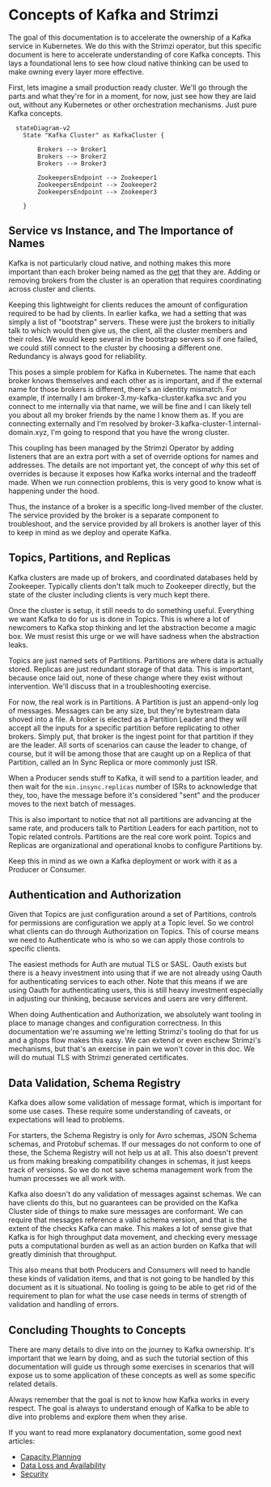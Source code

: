 # Concepts of Kafka and Strimzi

The goal of this documentation is to accelerate the ownership of a Kafka service in Kubernetes. We do this with the Strimzi operator, but this specific document is here to accelerate understanding of core Kafka concepts. This lays a foundational lens to see how cloud native thinking can be used to make owning every layer more effective.

First, lets imagine a small production ready cluster. We'll go through the parts and what they're for in a moment, for now, just see how they are laid out, without any Kubernetes or other orchestration mechanisms. Just pure Kafka concepts.

```mermaid
  stateDiagram-v2
    State "Kafka Cluster" as KafkaCluster {
        
        Brokers --> Broker1
        Brokers --> Broker2
        Brokers --> Broker3

        ZookeepersEndpoint --> Zookeeper1
        ZookeepersEndpoint --> Zookeeper2
        ZookeepersEndpoint --> Zookeeper3

    }
```

## Service vs Instance, and The Importance of Names

Kafka is not particularly cloud native, and nothing makes this more important than each broker being named as the [pet](http://cloudscaling.com/blog/cloud-computing/the-history-of-pets-vs-cattle/) that they are. Adding or removing brokers from the cluster is an operation that requires coordinating across cluster and clients.

Keeping this lightweight for clients reduces the amount of configuration required to be had by clients. In earlier kafka, we had a setting that was simply a list of "bootstrap" servers. These were just the brokers to initially talk to which would then give us, the client, all the cluster members and their roles. We would keep several in the bootstrap servers so if one failed, we could still connect to the cluster by choosing a different one. Redundancy is always good for reliability.

This poses a simple problem for Kafka in Kubernetes. The name that each broker knows themselves and each other as is important, and if the external name for those brokers is different, there's an identity mismatch. For example, if internally I am broker-3.my-kafka-cluster.kafka.svc and you connect to me internally via that name, we will be fine and I can likely tell you about all my broker friends by the name I know them as. If you are connecting externally and I'm resolved by broker-3.kafka-cluster-1.internal-domain.xyz, I'm going to respond that you have the wrong cluster.

This coupling has been managed by the Strimzi Operator by adding listeners that are an extra port with a set of override options for names and addresses. The details are not important yet, the concept of _why_ this set of overrides is because it exposes how Kafka works internal and the tradeoff made. When we run connection problems, this is very good to know what is happening under the hood.

Thus, the instance of a broker is a specific long-lived member of the cluster. The service provided by the broker is a separate component to troubleshoot, and the service provided by all brokers is another layer of this to keep in mind as we deploy and operate Kafka.

## Topics, Partitions, and Replicas

Kafka clusters are made up of brokers, and coordinated databases held by Zookeeper. Typically clients don't talk much to Zookeeper directly, but the state of the cluster including clients is very much kept there.

Once the cluster is setup, it still needs to do something useful. Everything we want Kafka to do for us is done in Topics. This is where a lot of newcomers to Kafka stop thinking and let the abstraction become a magic box. We must resist this urge or we will have sadness when the abstraction leaks.

Topics are just named sets of Partitions. Partitions are where data is actually stored. Replicas are just redundant storage of that data. This is important, because once laid out, none of these change where they exist without intervention. We'll discuss that in a troubleshooting exercise.

For now, the real work is in Partitions. A Partition is just an append-only log of messages. Messages can be any size, but they're bytestream data shoved into a file. A broker is elected as a Partition Leader and they will accept all the inputs for a specific partition before replicating to other brokers. Simply put, that broker is the ingest point for that partition if they are the leader. All sorts of scenarios can cause the leader to change, of course, but it will be among those that are caught up on a Replica of that Partition, called an In Sync Replica or more commonly just ISR.

When a Producer sends stuff to Kafka, it will send to a partition leader, and then wait for the `min.insync.replicas` number of ISRs to acknowledge that they, too, have the message before it's considered "sent" and the producer moves to the next batch of messages.

This is also important to notice that not all partitions are advancing at the same rate, and producers talk to Partition Leaders for each partition, not to Topic related controls. Partitions are the real core work point. Topics and Replicas are organizational and operational knobs to configure Partitions by.

Keep this in mind as we own a Kafka deployment or work with it as a Producer or Consumer.

## Authentication and Authorization

Given that Topics are just configuration around a set of Partitions, controls for permissions are configuration we apply at a Topic level. So we control what clients can do through Authorization on Topics. This of course means we need to Authenticate who is who so we can apply those controls to specific clients.

The easiest methods for Auth are mutual TLS or SASL. Oauth exists but there is a heavy investment into using that if we are not already using Oauth for authenticating services to each other. Note that this means if we are using Oauth for authenticating users, this is still heavy investment especially in adjusting our thinking, because services and users are very different.

When doing Authentication and Authorization, we absolutely want tooling in place to manage changes and configuration correctness. In this documentation we're assuming we're letting Strimzi's tooling do that for us and a gitops flow makes this easy. We can extend or even eschew Strimzi's mechanisms, but that's an exercise in pain we won't cover in this doc. We will do mutual TLS with Strimzi generated certificates.

## Data Validation, Schema Registry

Kafka does allow some validation of message format, which is important for some use cases. These require some understanding of caveats, or expectations will lead to problems.

For starters, the Schema Registry is only for Avro schemas, JSON Schema schemas, and Protobuf schemas. If our messages do not conform to one of these, the Schema Registry will not help us at all. This also doesn't prevent us from making breaking compatibility changes in schemas, it just keeps track of versions. So we do not save schema management work from the human processes we all work with.

Kafka also doesn't do any validation of messages against schemas. We can have clients do this, but no guarantees can be provided on the Kafka Cluster side of things to make sure messages are conformant. We can require that messages reference a valid schema version, and that is the extent of the checks Kafka can make. This makes a lot of sense give that Kafka is for high throughput data movement, and checking every message puts a computational burden as well as an action burden on Kafka that will greatly diminish that throughput.

This also means that both Producers and Consumers will need to handle these kinds of validation items, and that is not going to be handled by this document as it is situational. No tooling is going to be able to get rid of the requirement to plan for what the use case needs in terms of strength of validation and handling of errors.

## Concluding Thoughts to Concepts

There are many details to dive into on the journey to Kafka ownership. It's important that we learn by doing, and as such the tutorial section of this documentation will guide us through some exercises in scenarios that will expose us to some application of these concepts as well as some specific related details.

Always remember that the goal is not to know how Kafka works in every respect. The goal is always to understand enough of Kafka to be able to dive into problems and explore them when they arise.

If you want to read more explanatory documentation, some good next articles:

* [Capacity Planning](capacity.md)
* [Data Loss and Availability](data-loss.md)
* [Security](security.md)
